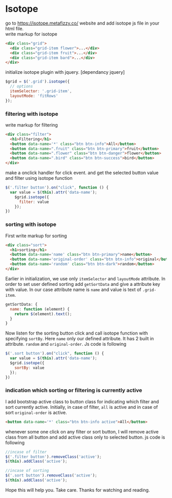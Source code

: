 # Isotope
go to https://isotope.metafizzy.co/ website and add isotope js file in your html file.   
write markup for isotope
~~~html
<div class="grid">
  <div class="grid-item flower">...</div>
  <div class="grid-item fruit">...</div>
  <div class="grid-item bard">...</div>
</div>
~~~

initialize isotope plugin with jquery. [dependancy jquery]
~~~js
$grid = $('.grid').isotope({
  // options
  itemSelector: '.grid-item',
  layoutMode: 'fitRows'
});
~~~
### filtering with isotope
write markup for filtering 
~~~html
<div class="filter">
  <h1>Filtering</h1>
  <button data-name='*' class="btn btn-info">All</button>
  <button data-name=".fruit" class="btn btn-primary">fruit</button>
  <button data-name=".flower" class="btn btn-danger">flower</button>
  <button data-name=".bird" class="btn btn-success">bird</button>
</div>
~~~
make a onclick handler for click event. and get the selected button value and filter using isotope function
~~~js
$('.filter button').on("click", function () {
  var value = $(this).attr('data-name');
    $grid.isotope({
      filter: value
    });
})
~~~

### sorting with isotope
First write markup for sorting
~~~html
<div class="sort">
  <h1>sorting</h1>
  <button data-name='name' class="btn btn-primary">name</button>
  <button data-name='original-order' class="btn btn-info">original</button>
  <button data-name='random' class="btn btn-dark">random</button>
</div>
~~~
Earlier in initialization, we use only `itemSelector` and `layoutMode` attribute. In order to set user defined sorting add  `getSortData` and give a attribute key with value. In our case attribute name is `name` and value is text of `.grid-item`.
~~~js
getSortData: {
  name: function (element) {
    return $(element).text();
  }
}
~~~
Now listen for the sorting button click and call isotope function with specifying `sortBy`. Here `name` only our defined attribute. It has 2 built in attribute. `random` and `original-order`. Js code is following
~~~js
$('.sort button').on("click", function () {
  var value = $(this).attr('data-name');
  $grid.isotope({
    sortBy: value
  });
})
~~~

### indication which sorting or filtering is currently active
I add bootstrap active class to button class for indicating which filter and sort currently active. Initially, in case of filter, `all` is active and in case of sort `original-order` is active.
~~~html
<button data-name='*' class="btn btn-info active">All</button>
~~~
whenever some one click on any filter or sort button, I will remove active class from all button and add active class only to selected button. js code is following


~~~js
//incase of filter
$('.filter button').removeClass('active');
$(this).addClass('active');

//incase of sorting
$('.sort button').removeClass('active');
$(this).addClass('active');
~~~

Hope this will help you. Take care. Thanks for watching and reading.



